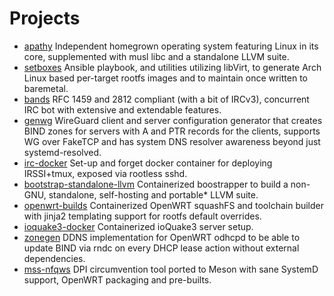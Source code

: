 # Projects
- [apathy](https://github.com/gottaeat/apathy)
  Independent homegrown operating system featuring Linux in its core,
  supplemented with musl libc and a standalone LLVM suite.
- [setboxes](https://github.com/gottaeat/setboxes)
  Ansible playbook, and utilities utilizing libVirt, to generate Arch Linux
  based per-target rootfs images and to maintain once written to baremetal.
- [bands](https://github.com/gottaeat/bands)
  RFC 1459 and 2812 compliant (with a bit of IRCv3), concurrent IRC bot with
  extensive and extendable features.
- [genwg](https://github.com/gottaeat/genwg)
  WireGuard client and server configuration generator that creates BIND zones
  for servers with A and PTR records for the clients, supports WG over FakeTCP
  and has system DNS resolver awareness beyond just systemd-resolved.
- [irc-docker](https://github.com/gottaeat/irc-docker)
  Set-up and forget docker container for deploying IRSSI+tmux, exposed via
  rootless sshd.
- [bootstrap-standalone-llvm](https://github.com/gottaeat/bootstrap-standalone-llvm)
  Containerized boostrapper to build a non-GNU, standalone, self-hosting and
  portable* LLVM suite.
- [openwrt-builds](https://github.com/gottaeat/openwrt-builds)
  Containerized OpenWRT squashFS and toolchain builder with jinja2 templating
  support for rootfs default overrides.
- [ioquake3-docker](https://github.com/gottaeat/ioquake3-docker)
  Containerized ioQuake3 server setup.
- [zonegen](https://github.com/gottaeat/zonegen)
  DDNS implementation for OpenWRT odhcpd to be able to update BIND via rndc on
  every DHCP lease action without external dependencies.
- [mss-nfqws](https://github.com/gottaeat/mss-nfqws)
  DPI circumvention tool ported to Meson with sane SystemD support, OpenWRT
  packaging and pre-builts.
